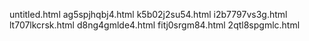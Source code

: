 untitled.html
ag5spjhqbj4.html
k5b02j2su54.html
i2b7797vs3g.html
lt707lkcrsk.html
d8ng4gmlde4.html
fitj0srgm84.html
2qtl8spgmlc.html